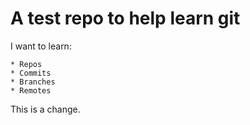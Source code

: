 A test repo to help learn git
=============================

I want to learn:

    * Repos
    * Commits
    * Branches
    * Remotes

This is a change.
